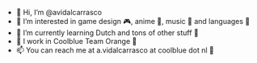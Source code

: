 - 👋 Hi, I’m @avidalcarrasco
- 👀 I’m interested in game design :video_game:, anime :japanese_ogre:, music :musical_keyboard: and languages :speech_balloon:
- 🌱 I’m currently learning Dutch and tons of other stuff :construction:
- :wrench: I work in Coolblue Team Orange :jack_o_lantern:
- 📫 You can reach me at a.vidalcarrasco at coolblue dot nl :email:

<!---
avidalcarrasco/avidalcarrasco is a ✨ special ✨ repository because its `README.md` (this file) appears on your GitHub profile.
You can click the Preview link to take a look at your changes.
--->
